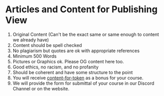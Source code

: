 # Articles and Content for Publishing View



1. Original Content (Can't be the exact same or same enough to content we already have)
2. Content should be spell checked
3. No plagiarism but quotes are ok with appropriate references
4. Minimum 500 Words&#x20;
5. Pictures or Graphics ok. Please OG content here too.
6. Good ethics, no racism, and no profanity&#x20;
7. Should be coherent and have some structure to the point
8. You will receive [content-for-token](../content-for-token/ "mention") as a bonus for your course.&#x20;
9. We will provide the form for submittal of your course in our Discord Channel or on the website.

